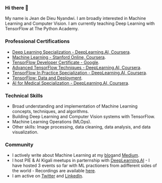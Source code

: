 ### Hi there 👋

My name is Jean de Dieu Nyandwi. I am broadly interested in Machine Learning and Computer Vision. I am currently teaching Deep Learning with TensorFlow at The Python Academy.


### Professional Certifications

* [Deep Learning Specialization - DeepLearning.AI, Coursera](https://github.com/Nyandwi/nyandwi/blob/main/professional%20certificates/Jean%20-%20Deep%20Learning%20Specialization.pdf).
* [Machine Learning - Stanford Online, Coursera](https://github.com/Nyandwi/nyandwi/blob/main/professional%20certificates/Jean%20-%20Machine%20Learning%20Stanford.pdf).
* [TensorFlow Developer Certificate - Google](https://github.com/Nyandwi/nyandwi/blob/main/professional%20certificates/Jean%20-%20TensorFlow%20Developer%20Certificate.pdf).
* [Advanced TensorFlow Techniques - DeepLearning.AI, Coursera](https://github.com/Nyandwi/nyandwi/blob/main/professional%20certificates/Jean%20-%20TensorFlow%20Advanced.pdf).
* [TensorFlow In Practice Specialization - DeepLearning.AI, Coursera](https://github.com/Nyandwi/nyandwi/blob/main/professional%20certificates/Jean%20-%20DeepLearning.AI%20TensorFlow.pdf).
* [TensorFlow: Data and Deployment](https://github.com/Nyandwi/nyandwi/blob/main/professional%20certificates/Jean%20-%20TF%20Specialization%20Certificate.pdf).
* [AI for Medical Specialization - DeepLearning.AI, Coursera](https://github.com/Nyandwi/nyandwi/blob/main/professional%20certificates/Jean%20-%20AI%20for%20Medicine%20Specialization.pdf).


### Technical Skills

* Broad understanding and implementation of Machine Learning concepts, techniques, and algorithms.
* Building Deep Learning and Computer Vision systems with TensorFlow.
* Machine Learning Operations (MLOps).
* Other skills: Image processing, data cleaning, data analysis, and data visualization.


### Community

* I actively write about Machine Learning at my [blog](https://jeande.tech)and [Medium](https://jeande.medium.com).
* I host PIE & AI Kigali meetups in parternship with [DeepLearning.AI](https://deeplearning.ai) - I have hosted 3 events so far with ML practioners from adifferent sides of the world - Recordings are available [here](https://www.youtube.com/channel/UCSPFIgLyc2t-pNim-CdyBNQ/videos).
* I am active on [Twitter](https://twitter.com/Jeande_d) and [LinkedIn](https://www.linkedin.com/in/nyandwi/).




